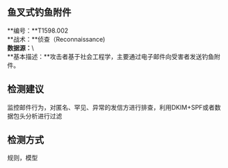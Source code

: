## 鱼叉式钓鱼附件  
**编号：**T1598.002  
**战术：**侦查（Reconnaissance)  
**数据源：**\  
**基本描述：**攻击者基于社会工程学，主要通过电子邮件向受害者发送钓鱼附件。  
## 检测建议  
监控邮件行为，对匿名、罕见、异常的发信方进行排查，利用DKIM+SPF或者数据包头分析进行过滤  
## 检测方式  
规则，模型